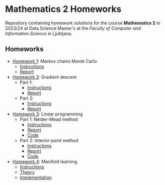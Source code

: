 # Mathematics 2 Homeworks

Repository containing homework solutions for the course **Mathematics 2** in
2023/24 at Data Science Master's at the *Faculty of Computer and Information
Science* in Ljubljana.

## Homeworks

- [Homework 1](homework_1): Markov chains Monte Carlo
  - [Instructions](homework_1/instructions.pdf)
  - [Report](homework_1/report.pdf)
- [Homework 2](homework_2): Gradient descent
  - Part 1:
    - [Instructions](homework_2/gd1.pdf)
    - [Report](homework_2/report_gd1.pdf)
  - Part 2:
    - [Instructions](homework_2/gd2.pdf)
    - [Report](homework_2/report_gd2.pdf)
- [Homework 3](homework_3): Linear programming
  - Part 1: Nelder-Mead method
    - [Instructions](homework_3/lp1.pdf)
    - [Report](homework_3/report_lp1.pdf)
    - [Code](homework_3/nelder_mead.ipynb)
  - Part 2: Interior-point method
    - [Instructions](homework_3/lp2.pdf)
    - [Report](homework_3/report_lp2.pdf)
    - [Code](homework_3/interior_point.ipynb)
- [Homework 4](homework_4): Manifold learning
  - [Instructions](homework_4/instructions.pdf)
  - [Theory](homework_4/theory.pdf)
  - [Implementation](homework_4/implementation.ipynb)

